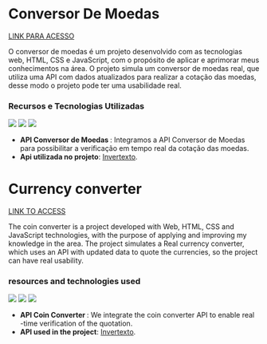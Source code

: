 # Conversor De Moedas 
[LINK PARA ACESSO](https://currencyconversor.netlify.app/) <br>

O conversor de moedas é um projeto desenvolvido com as tecnologias web, HTML, CSS e JavaScript, com o propósito de aplicar e aprimorar meus conhecimentos na área. O projeto simula um 
conversor de moedas real, que utiliza uma API com dados atualizados para realizar a cotação das moedas, desse modo o projeto pode ter uma usabilidade real.

### Recursos e Tecnologias Utilizadas

<img src = "https://img.shields.io/badge/HTML5-E34F26?style=for-the-badge&logo=html5&logoColor=white"> <img src = "https://img.shields.io/badge/CSS3-1572B6?style=for-the-badge&logo=css3&logoColor=white"> <img src = "https://img.shields.io/badge/JavaScript-323330?style=for-the-badge&logo=javascript&logoColor=F7DF1E">

 + <b> API Conversor de Moedas </b>: Integramos a API Conversor de Moedas para possibilitar a verificação em tempo real da cotação das moedas.
+ <b>Api utilizada no projeto</b>: [Invertexto](https://api.invertexto.com/api-conversor-moedas).

# Currency converter
[LINK TO ACCESS](https://currencyconversor.netlify.app/) <br>

The coin converter is a project developed with Web, HTML, CSS and JavaScript technologies, with the purpose of applying and improving my knowledge in the area. The project simulates a
Real currency converter, which uses an API with updated data to quote the currencies, so the project can have real usability.

### resources and technologies used

<img src = "https://img.shields.io/badge/HTML5-E34F26?style=for-the-badge&logo=html5&logoColor=white"> <img src = "https://img.shields.io/badge/CSS3-1572B6?style=for-the-badge&logo=css3&logoColor=white"> <img src = "https://img.shields.io/badge/JavaScript-323330?style=for-the-badge&logo=javascript&logoColor=F7DF1E">

  + <b> API Coin Converter </b>: We integrate the coin converter API to enable real -time verification of the quotation.
  + <b>API used in the project</b>: [Invertexto](https://api.invertexto.com/api-conversor-moedas).
